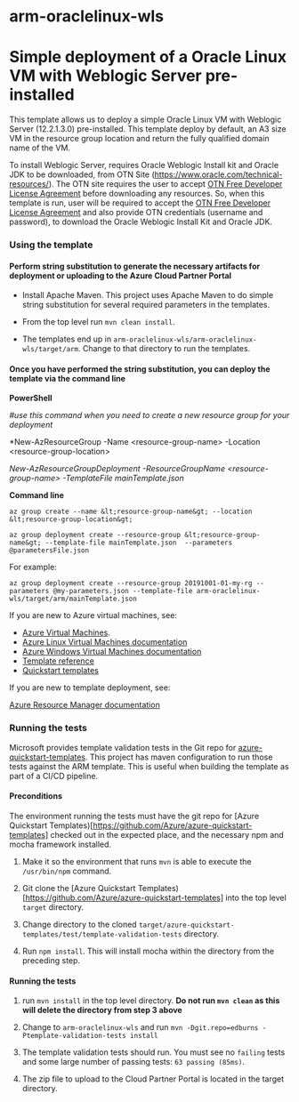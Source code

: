 # arm-oraclelinux-wls
# Simple deployment of a Oracle Linux VM with Weblogic Server pre-installed

This template allows us to deploy a simple Oracle Linux VM with Weblogic Server (12.2.1.3.0) pre-installed. 
This template deploy by default, an A3 size VM in the resource group location and return the fully qualified domain name of the VM.

To install Weblogic Server, requires Oracle Weblogic Install kit and Oracle JDK to be downloaded, from OTN Site (https://www.oracle.com/technical-resources/). The OTN site requires the user to accept <a href="https://www.oracle.com/downloads/licenses/standard-license.html">OTN Free Developer License Agreement</a> before downloading any resources. 
So, when this template is run, user will be required to accept the <a href="https://www.oracle.com/downloads/licenses/standard-license.html">OTN Free Developer License Agreement</a> and also provide OTN credentials (username and password), to download the Oracle Weblogic Install Kit and Oracle JDK.


<h3>Using the template</h3>

<h4>Perform string substitution to generate the necessary artifacts for deployment or uploading to the Azure Cloud Partner Portal</h4>

* Install Apache Maven.  This project uses Apache Maven to do simple
  string substitution for several required parameters in the templates.
  
* From the top level run `mvn clean install`.

* The templates end up in `arm-oraclelinux-wls/arm-oraclelinux-wls/target/arm`.  Change to that directory to run the templates.

<h4>Once you have performed the string substitution, you can deploy the template via the command line</h4>

**PowerShell** 

*#use this command when you need to create a new resource group for your deployment*

*New-AzResourceGroup -Name &lt;resource-group-name&gt; -Location &lt;resource-group-location&gt; 

*New-AzResourceGroupDeployment -ResourceGroupName &lt;resource-group-name&gt; -TemplateFile mainTemplate.json*

**Command line**

```
az group create --name &lt;resource-group-name&gt; --location &lt;resource-group-location&gt;

az group deployment create --resource-group &lt;resource-group-name&gt; --template-file mainTemplate.json  --parameters @parametersFile.json
```

For example:

```
az group deployment create --resource-group 20191001-01-my-rg --parameters @my-parameters.json --template-file arm-oraclelinux-wls/target/arm/mainTemplate.json
```

If you are new to Azure virtual machines, see:

- [Azure Virtual Machines](https://azure.microsoft.com/services/virtual-machines/).
- [Azure Linux Virtual Machines documentation](https://docs.microsoft.com/azure/virtual-machines/linux/)
- [Azure Windows Virtual Machines documentation](https://docs.microsoft.com/azure/virtual-machines/windows/)
- [Template reference](https://docs.microsoft.com/azure/templates/microsoft.compute/allversions)
- [Quickstart templates](https://azure.microsoft.com/resources/templates/?resourceType=Microsoft.Compute&pageNumber=1&sort=Popular)

If you are new to template deployment, see:

[Azure Resource Manager documentation](https://docs.microsoft.com/azure/azure-resource-manager/)


<h3>Running the tests</h3>

Microsoft provides template validation tests in the Git repo for [azure-quickstart-templates](https://github.com/Azure/azure-quickstart-templates/tree/master/test/template-validation-tests).  This project has maven configuration to run those tests against the ARM template.  This is useful when building the template as part of a CI/CD pipeline.

<h4>Preconditions</h4>

The environment running the tests must have the git repo for 
[Azure Quickstart Templates)[https://github.com/Azure/azure-quickstart-templates] checked
out in the expected place, and the necessary npm and mocha framework installed.

1. Make it so the environment that runs `mvn` is able to execute the `/usr/bin/npm` command.

2. Git clone the [Azure Quickstart Templates)[https://github.com/Azure/azure-quickstart-templates] into the top level `target` directory.

3. Change directory to the cloned `target/azure-quickstart-templates/test/template-validation-tests` directory.

4. Run `npm install`.  This will install mocha within the directory from
  the preceding step.

<h4>Running the tests</h4>

1. run `mvn install` in the top level directory.  **Do not run `mvn
   clean` as this will delete the directory from step 3 above**
   
2. Change to `arm-oraclelinux-wls` and run `mvn -Dgit.repo=edburns -Ptemplate-validation-tests install`

3. The template validation tests should run.  You must see no `failing`
   tests and some large number of passing tests: `63 passing (85ms)`.
   
4. The zip file to upload to the Cloud Partner Portal is located in the
   target directory.
